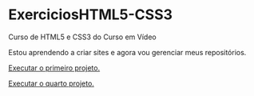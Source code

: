 # ExerciciosHTML5-CSS3
 Curso de HTML5 e CSS3 do Curso em Vídeo

Estou aprendendo a criar sites e agora vou gerenciar meus repositórios.

<a href="https://leobeira.github.io/ExerciciosHTML5-CSS3/projeto01/android.html"> Executar o primeiro projeto.</a>

<a href="https://leobeira.github.io/ExerciciosHTML5-CSS3/blob/main/projeto04/index.html"> Executar o quarto projeto.<a/>
